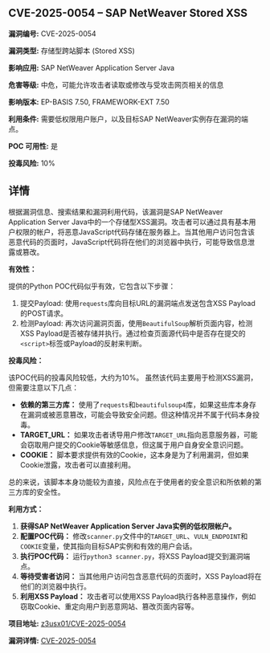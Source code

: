 ## CVE-2025-0054 – SAP NetWeaver Stored XSS

**漏洞编号:** CVE-2025-0054

**漏洞类型:** 存储型跨站脚本 (Stored XSS)

**影响应用:** SAP NetWeaver Application Server Java

**危害等级:** 中危，可能允许攻击者读取或修改与受攻击网页相关的信息

**影响版本:** EP-BASIS 7.50, FRAMEWORK-EXT 7.50

**利用条件:** 需要低权限用户账户，以及目标SAP NetWeaver实例存在漏洞的端点。

**POC 可用性:** 是

**投毒风险:** 10%

## 详情

根据漏洞信息、搜索结果和漏洞利用代码，该漏洞是SAP NetWeaver Application Server Java中的一个存储型XSS漏洞。攻击者可以通过具有基本用户权限的帐户，将恶意JavaScript代码存储在服务器上。当其他用户访问包含该恶意代码的页面时，JavaScript代码将在他们的浏览器中执行，可能导致信息泄露或篡改。

**有效性：**

提供的Python POC代码似乎有效，它包含以下步骤：
1.  提交Payload: 使用`requests`库向目标URL的漏洞端点发送包含XSS Payload的POST请求。
2.  检测Payload: 再次访问漏洞页面，使用`BeautifulSoup`解析页面内容，检测XSS Payload是否被存储并执行。通过检查页面源代码中是否存在提交的`<script>`标签或Payload的反射来判断。

**投毒风险：**

该POC代码的投毒风险较低，大约为10%。 虽然该代码主要用于检测XSS漏洞，但需要注意以下几点：

*   **依赖的第三方库：** 使用了`requests`和`beautifulsoup4`库，如果这些库本身存在漏洞或被恶意篡改，可能会导致安全问题。但这种情况并不属于代码本身投毒。
*   **TARGET_URL：** 如果攻击者诱导用户修改`TARGET_URL`指向恶意服务器，可能会窃取用户提交的Cookie等敏感信息，但这属于用户自身安全意识问题。
*   **COOKIE：** 脚本要求提供有效的Cookie，这本身是为了利用漏洞，但如果Cookie泄露，攻击者可以直接利用。

总的来说，该脚本本身功能较为直接，风险点在于使用者的安全意识和所依赖的第三方库的安全性。

**利用方式：**

1.  **获得SAP NetWeaver Application Server Java实例的低权限帐户。**
2.  **配置POC代码：** 修改`scanner.py`文件中的`TARGET_URL`、`VULN_ENDPOINT`和`COOKIE`变量，使其指向目标SAP实例和有效的用户会话。
3.  **执行POC代码：** 运行`python3 scanner.py`，将XSS Payload提交到漏洞端点。
4.  **等待受害者访问：** 当其他用户访问包含恶意代码的页面时，XSS Payload将在他们的浏览器中执行。
5.  **利用XSS Payload：**  攻击者可以使用XSS Payload执行各种恶意操作，例如窃取Cookie、重定向用户到恶意网站、篡改页面内容等。


**项目地址:** [z3usx01/CVE-2025-0054](https://github.com/z3usx01/CVE-2025-0054)

**漏洞详情:** [CVE-2025-0054](https://nvd.nist.gov/vuln/detail/CVE-2025-0054)